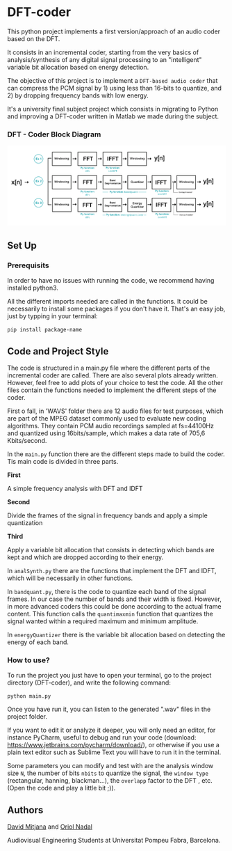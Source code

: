 # DFT-coder
This python project implements a first version/approach of an audio coder based on the DFT. 

It consists in an incremental coder, starting from the very basics of analysis/synthesis of any digital signal processing to an "intelligent" variable bit allocation based on energy detection.

The objective of this project is to implement a `DFT-based audio coder` that can compress the PCM signal by 1) using less than 16-bits to quantize, and 2) by dropping frequency bands with low energy.

It's a university final subject project which consists in migrating to Python and improving a DFT-coder written in Matlab we made during the subject.

### DFT - Coder Block Diagram

![alt text](https://github.com/mitji/DFT-coder/blob/master/DFT_coder_schema.png)


## Set Up
### Prerequisits
In order to have no issues with running the code, we recommend having installed python3.

All the different imports needed are called in the functions. It could be necessarily to install some packages if you don't have it. That's an easy job, just by typping in your terminal: 
```
pip install package-name
```

## Code and Project Style
The code is structured in a main.py file where the different parts of the incremental coder are called. There are also several plots already written. However, feel free to add plots of your choice to test the code. All the other files contain the functions needed to implement the different steps of the coder. 

First o fall, in 'WAVS' folder there are 12 audio files for test purposes, which are part of the MPEG dataset commonly used to evaluate new coding algorithms. They contain PCM audio recordings sampled at fs=44100Hz and quantized using 16bits/sample, which makes a data rate of 705,6 Kbits/second. 

In the `main.py` function there are the different steps made to build the coder. Tis main code is divided in three parts.

**First** 

A simple frequency analysis with DFT and IDFT

**Second** 

Divide the frames of the signal in frequency bands and apply a simple quantization

**Third** 

Apply a variable bit allocation that consists in detecting which bands are kept and which are dropped according to their energy.

In `analSynth.py` there are the functions that implement the DFT and IDFT, which will be necessarily in other functions.

In `bandquant.py`, there is the code to quantize each band of the signal frames. In our case the number of bands and their width is fixed. However, in more advanced coders this could be done according to the actual frame content. This function calls the `quantimaxmin` function that quantizes the signal wanted within a required maximum and minimum amplitude. 

In `energyQuantizer` there is the variable bit allocation based on detecting the energy of each band.


### How to use?
To run the project you just have to open your terminal, go to the project directory (DFT-coder), and write the following command:
```
python main.py
```
Once you have run it, you can listen to the generated ".wav" files in the project folder.

If you want to edit it or analyze it deeper, you will only need an editor, for instance PyCharm, useful to debug and run your code (download: https://www.jetbrains.com/pycharm/download/), or otherwise if you use a plain text editor such as Sublime Text you will have to run it in the terminal.

Some parameters you can modify and test with are the analysis window size `N`, the number of bits `nbits` to quantize the signal, the `window type` (rectangular, hanning, blackman...), the `overlapp` factor to the DFT , etc. (Open the code and play a little bit ;)).

## Authors
[David Mitjana](https://github.com/mitji) and [Oriol Nadal](https://github.com/oriolnadal)

Audiovisual Engineering Students at Universitat Pompeu Fabra, Barcelona.




